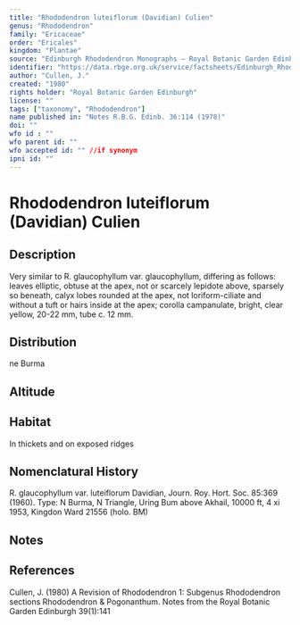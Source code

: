 ```yaml
---
title: "Rhododendron luteiflorum (Davidian) Culien"
genus: "Rhododendron"
family: "Ericaceae"
order: "Ericales"
kingdom: "Plantae"
source: "Edinburgh Rhododendron Monographs – Royal Botanic Garden Edinburgh"
identifier: "https://data.rbge.org.uk/service/factsheets/Edinburgh_Rhododendron_Monographs.xhtml"
author: "Cullen, J."
created: "1980"
rights holder: "Royal Botanic Garden Edinburgh"
license: ""
tags: ["taxonomy", "Rhododendron"]
name published in: "Notes R.B.G. Edinb. 36:114 (1978)"
doi: ""
wfo id : ""
wfo parent id: ""
wfo accepted id: "" //if synonym                      
ipni id: ""
---
```


                       

# Rhododendron luteiflorum (Davidian) Culien

## Description
Very similar to R. glaucophyllum var. glaucophyllum, differing as follows: leaves elliptic, obtuse at the apex, not or scarcely lepidote above, sparsely so beneath, calyx lobes rounded at the apex, not loriform-ciliate and without a tuft or hairs inside at the apex; corolla campanulate, bright, clear yellow, 20-22 mm, tube c. 12 mm.

## Distribution
ne Burma

## Altitude


## Habitat
In thickets and on exposed ridges

## Nomenclatural History
R. glaucophyllum var. luteiflorum Davidian, Journ. Roy. Hort. Soc. 85:369 (1960). Type: N Burma, N Triangle, Uring Bum above Akhail, 10000 ft, 4 xi 1953, Kingdon Ward 21556 (holo. BM)
                       
## Notes


## References

Cullen, J. (1980) A Revision of Rhododendron 1: Subgenus Rhododendron sections Rhododendron & Pogonanthum. Notes from the Royal Botanic Garden Edinburgh 39(1):141
